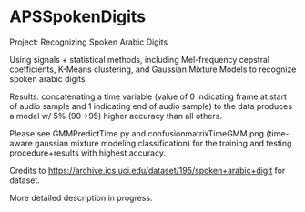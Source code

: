 # APSSpokenDigits
Project: Recognizing Spoken Arabic Digits 

Using signals + statistical methods, including Mel-frequency cepstral coefficients, K-Means clustering, and Gaussian Mixture Models to recognize spoken arabic digits. 

Results: concatenating a time variable (value of 0 indicating frame at start of audio sample and 1 indicating end of audio sample) to the data produces a model w/ 5% (90->95) higher accuracy than all others.

Please see GMMPredictTime.py and confusionmatrixTimeGMM.png (time-aware gaussian mixture modeling classification) for the training and testing procedure+results with highest accuracy.

Credits to https://archive.ics.uci.edu/dataset/195/spoken+arabic+digit for dataset.

More detailed description in progress.
